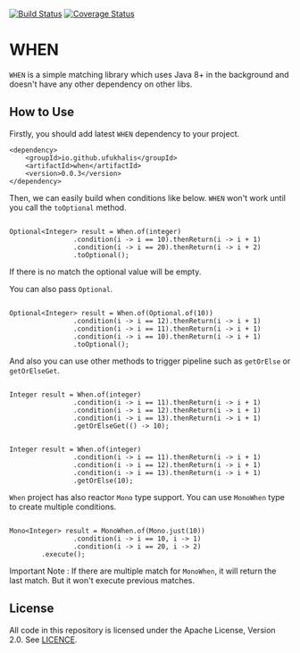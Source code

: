 [![Build Status](https://travis-ci.org/ufukhalis/when.svg?branch=master)](https://travis-ci.org/ufukhalis/when)
[![Coverage Status](https://coveralls.io/repos/github/ufukhalis/when/badge.svg?branch=master)](https://coveralls.io/github/ufukhalis/when?branch=master)

WHEN
=======

`WHEN` is a simple matching library which uses Java 8+ in the background and
doesn't have any other dependency on other libs.


How to Use
-------------

Firstly, you should add latest `WHEN` dependency to your project.

```$xslt
<dependency>
    <groupId>io.github.ufukhalis</groupId>
    <artifactId>when</artifactId>
    <version>0.0.3</version>
</dependency>
```

Then, we can easily build when conditions like below. `WHEN` won't work until you call the `toOptional`
method.

```$xslt

Optional<Integer> result = When.of(integer)
                .condition(i -> i == 10).thenReturn(i -> i + 1)
                .condition(i -> i == 20).thenReturn(i -> i + 2)
                .toOptional();

```

If there is no match the optional value will be empty.

You can also pass `Optional`.

```$xslt

Optional<Integer> result = When.of(Optional.of(10))
                .condition(i -> i == 12).thenReturn(i -> i + 1)
                .condition(i -> i == 11).thenReturn(i -> i + 1)
                .condition(i -> i == 10).thenReturn(i -> i + 1)
                .toOptional();

```

And also you can use other methods to trigger pipeline such as `getOrElse` or `getOrElseGet`.

```$xslt

Integer result = When.of(integer)
                .condition(i -> i == 11).thenReturn(i -> i + 1)
                .condition(i -> i == 12).thenReturn(i -> i + 1)
                .condition(i -> i == 13).thenReturn(i -> i + 1)
                .getOrElseGet(() -> 10);

```

```$xslt

Integer result = When.of(integer)
                .condition(i -> i == 11).thenReturn(i -> i + 1)
                .condition(i -> i == 12).thenReturn(i -> i + 1)
                .condition(i -> i == 13).thenReturn(i -> i + 1)
                .getOrElse(10);

```

`When` project has also reactor `Mono` type support. You can use `MonoWhen` type to create
multiple conditions.

```$xslt

Mono<Integer> result = MonoWhen.of(Mono.just(10))
                .condition(i -> i == 10, i -> 1)
                .condition(i -> i == 20, i -> 2)
        .execute();

```

Important Note : If there are multiple match for `MonoWhen`, it will return the last match. 
But it won't execute previous matches.

License
------------
All code in this repository is licensed under the Apache License, Version 2.0. See [LICENCE](./LICENSE).